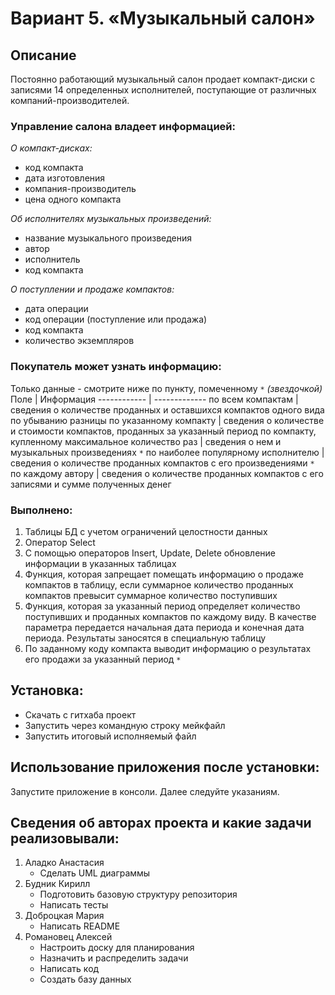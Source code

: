 # Вариант 5. «Музыкальный салон»
## Описание
Постоянно работающий музыкальный салон продает компакт-диски с записями 14 определенных исполнителей, поступающие от различных компаний-производителей. 
### Управление салона владеет информацией:
*О компакт-дисках:*
- код компакта
- дата изготовления
- компания-производитель
- цена одного компакта

*Об исполнителях музыкальных произведений:*
- название музыкального произведения
- автор
- исполнитель
- код компактa
  
*О поступлении и продаже компактов:*
- дата операции
- код операции (поступление или продажа)
- код компакта
- количество экземпляров

### Покупатель может узнать информацию:
Только данные - смотрите ниже по пункту, помеченному `*` *(звездочкой)*
Поле | Информация
------------ | -------------
по всем компактам | сведения о количестве проданных и оставшихся компактов одного вида по убыванию разницы
по указанному компакту | сведения о количестве и стоимости компактов, проданных за указанный период
по компакту, купленному максимальное количество раз | сведения о нем и музыкальных произведениях `*`
по наиболее популярному исполнителю | сведения о количестве проданных компактов с его произведениями `*`
по каждому автору | сведения о количестве проданных компактов с его записями и сумме полученных денег

### Выполнено: 
1. Таблицы БД с учетом ограничений целостности данных
2. Оператор Select 
3. С помощью операторов Insert, Update, Delete обновление информации в указанных таблицах
4. Функция, которая запрещает помещать информацию о продаже компактов в таблицу, если суммарное количество проданных компактов превысит суммарное количество поступивших
5. Функция, которая за указанный период определяет количество поступивших и проданных компактов по каждому виду. В качестве параметра передается начальная дата периода и конечная дата периода. Результаты заносятся в специальную таблицу
6. По заданному коду компакта выводит информацию о результатах его продажи за указанный период `*`

## Установка:
- Скачать с гитхаба проект
- Запустить через командную строку мейкфайл
- Запустить итоговый исполняемый файл

## Использование приложения после установки:
Запустите приложение в консоли. Далее следуйте указаниям.

## Сведения об авторах проекта и какие задачи реализовывали:
1. Аладко Анастасия
   - Сделать UML диаграммы
2. Будник Кирилл
   - Подготовить базовую структуру репозитория
   - Написать тесты
4. Доброцкая Мария
   - Написать README
5. Романовец Алексей
   - Настроить доску для планирования
   - Назначить и распределить задачи
   - Написать код
   - Создать базу данных

